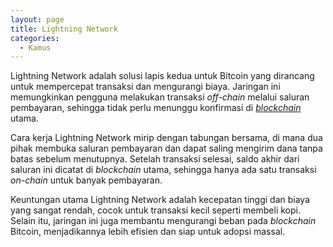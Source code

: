 ```yaml
---
layout: page
title: Lightning Network
categories:
  - Kamus
---
```


Lightning Network adalah solusi lapis kedua untuk Bitcoin yang dirancang untuk mempercepat transaksi dan mengurangi biaya. Jaringan ini memungkinkan pengguna melakukan transaksi *off-chain* melalui saluran pembayaran, sehingga tidak perlu menunggu konfirmasi di [*blockchain*](https://rojocrypto.com/blockchain/) utama.

Cara kerja Lightning Network mirip dengan tabungan bersama, di mana dua pihak membuka saluran pembayaran dan dapat saling mengirim dana tanpa batas sebelum menutupnya. Setelah transaksi selesai, saldo akhir dari saluran ini dicatat di *blockchain* utama, sehingga hanya ada satu transaksi *on-chain* untuk banyak pembayaran.

Keuntungan utama Lightning Network adalah kecepatan tinggi dan biaya yang sangat rendah, cocok untuk transaksi kecil seperti membeli kopi. Selain itu, jaringan ini juga membantu mengurangi beban pada *blockchain* Bitcoin, menjadikannya lebih efisien dan siap untuk adopsi massal.